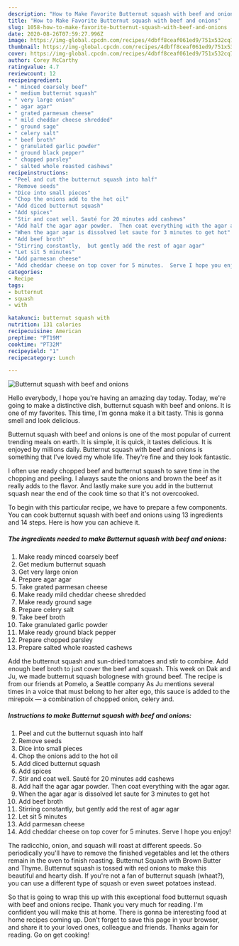 ```yaml
---
description: "How to Make Favorite Butternut squash with beef and onions"
title: "How to Make Favorite Butternut squash with beef and onions"
slug: 1058-how-to-make-favorite-butternut-squash-with-beef-and-onions
date: 2020-08-26T07:59:27.996Z
image: https://img-global.cpcdn.com/recipes/4dbff8ceaf061ed9/751x532cq70/butternut-squash-with-beef-and-onions-recipe-main-photo.jpg
thumbnail: https://img-global.cpcdn.com/recipes/4dbff8ceaf061ed9/751x532cq70/butternut-squash-with-beef-and-onions-recipe-main-photo.jpg
cover: https://img-global.cpcdn.com/recipes/4dbff8ceaf061ed9/751x532cq70/butternut-squash-with-beef-and-onions-recipe-main-photo.jpg
author: Corey McCarthy
ratingvalue: 4.7
reviewcount: 12
recipeingredient:
- " minced coarsely beef"
- " medium butternut squash"
- " very large onion"
- " agar agar"
- " grated parmesan cheese"
- " mild cheddar cheese shredded"
- " ground sage"
- " celery salt"
- " beef broth"
- " granulated garlic powder"
- " ground black pepper"
- " chopped parsley"
- " salted whole roasted cashews"
recipeinstructions:
- "Peel and cut the butternut squash into half"
- "Remove seeds"
- "Dice into small pieces"
- "Chop the onions add to the hot oil"
- "Add diced butternut squash"
- "Add spices"
- "Stir and coat well. Sauté for 20 minutes add cashews"
- "Add half the agar agar powder.  Then coat everything with the agar agar."
- "When the agar agar is dissolved let saute for 3 minutes to get hot"
- "Add beef broth"
- "Stirring constantly,  but gently add the rest of agar agar"
- "Let sit 5 minutes"
- "Add parmesan cheese"
- "Add cheddar cheese on top cover for 5 minutes.  Serve I hope you enjoy!"
categories:
- Recipe
tags:
- butternut
- squash
- with

katakunci: butternut squash with 
nutrition: 131 calories
recipecuisine: American
preptime: "PT19M"
cooktime: "PT32M"
recipeyield: "1"
recipecategory: Lunch

---
```



![Butternut squash with beef and onions](https://img-global.cpcdn.com/recipes/4dbff8ceaf061ed9/751x532cq70/butternut-squash-with-beef-and-onions-recipe-main-photo.jpg)

Hello everybody, I hope you're having an amazing day today. Today, we're going to make a distinctive dish, butternut squash with beef and onions. It is one of my favorites. This time, I'm gonna make it a bit tasty. This is gonna smell and look delicious.

Butternut squash with beef and onions is one of the most popular of current trending meals on earth. It is simple, it is quick, it tastes delicious. It is enjoyed by millions daily. Butternut squash with beef and onions is something that I've loved my whole life. They're fine and they look fantastic.

I often use ready chopped beef and butternut squash to save time in the chopping and peeling. I always saute the onions and brown the beef as it really adds to the flavor. And lastly make sure you add in the butternut squash near the end of the cook time so that it&#39;s not overcooked.


To begin with this particular recipe, we have to prepare a few components. You can cook butternut squash with beef and onions using 13 ingredients and 14 steps. Here is how you can achieve it.

<!--inarticleads1-->

##### The ingredients needed to make Butternut squash with beef and onions:

1. Make ready  minced coarsely beef
1. Get  medium butternut squash
1. Get  very large onion
1. Prepare  agar agar
1. Take  grated parmesan cheese
1. Make ready  mild cheddar cheese shredded
1. Make ready  ground sage
1. Prepare  celery salt
1. Take  beef broth
1. Take  granulated garlic powder
1. Make ready  ground black pepper
1. Prepare  chopped parsley
1. Prepare  salted whole roasted cashews


Add the butternut squash and sun-dried tomatoes and stir to combine. Add enough beef broth to just cover the beef and squash. This week on Dak and Ju, we made butternut squash bolognese with ground beef. The recipe is from our friends at Pomelo, a Seattle company As Ju mentions several times in a voice that must belong to her alter ego, this sauce is added to the mirepoix — a combination of chopped onion, celery and. 

<!--inarticleads2-->

##### Instructions to make Butternut squash with beef and onions:

1. Peel and cut the butternut squash into half
1. Remove seeds
1. Dice into small pieces
1. Chop the onions add to the hot oil
1. Add diced butternut squash
1. Add spices
1. Stir and coat well. Sauté for 20 minutes add cashews
1. Add half the agar agar powder.  Then coat everything with the agar agar.
1. When the agar agar is dissolved let saute for 3 minutes to get hot
1. Add beef broth
1. Stirring constantly,  but gently add the rest of agar agar
1. Let sit 5 minutes
1. Add parmesan cheese
1. Add cheddar cheese on top cover for 5 minutes.  Serve I hope you enjoy!


The radicchio, onion, and squash will roast at different speeds. So periodically you&#39;ll have to remove the finished vegetables and let the others remain in the oven to finish roasting. Butternut Squash with Brown Butter and Thyme. Butternut squash is tossed with red onions to make this beautiful and hearty dish. If you&#39;re not a fan of butternut squash (whaat?), you can use a different type of squash or even sweet potatoes instead. 

So that is going to wrap this up with this exceptional food butternut squash with beef and onions recipe. Thank you very much for reading. I'm confident you will make this at home. There is gonna be interesting food at home recipes coming up. Don't forget to save this page in your browser, and share it to your loved ones, colleague and friends. Thanks again for reading. Go on get cooking!
